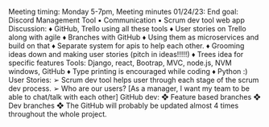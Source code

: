Meeting timing: Monday 5-7pm, 
Meeting minutes 01/24/23:
End goal: Discord Management Tool
▪ Communication
▪ Scrum dev tool web app
Discussion:
♦ GitHub, Trello using all these tools
♦ User stories on Trello along with agile
♦ Branches with GitHub 
♦ Using them as microservices and build on that
♦ Separate system for apis to help each other.
♦ Grooming ideas down and making user stories (pitch in ideas!!!!!)
♦ Trees idea for specific features
Tools: Django, react, Bootrap, MVC, node.js, NVM windows, GitHub
♦ Type printing is encouraged while coding
♦ Python :)
User Stories: 
➢ Scrum dev tool helps user through each stage of the scrum dev process.
➢ Who are our users? [As a manager, I want my team to be able to chat/talk with each other]
GitHub dev:
❖ Feature based branches 
❖ Dev branches
❖ The GitHub will probably be updated almost 4 times throughout the whole project.
